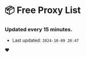 # :package: Free Proxy List
### Updated every 15 minutes.

- Last updated: `2024-10-09 20:47`

:heart:
